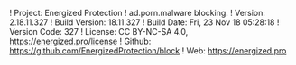 ! Project: Energized Protection
! ad.porn.malware blocking.
! Version: 2.18.11.327
! Build Version: 18.11.327
! Build Date: Fri, 23 Nov 18 05:28:18
! Version Code: 327
! License: CC BY-NC-SA 4.0, https://energized.pro/license
! Github: https://github.com/EnergizedProtection/block
! Web: https://energized.pro
